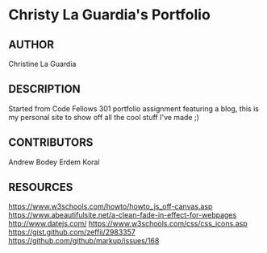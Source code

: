 # Christy La Guardia's Portfolio

## AUTHOR
Christine La Guardia

## DESCRIPTION
Started from Code Fellows 301 portfolio assignment featuring a blog, this is my personal site to show off all the cool stuff I've made ;)

## CONTRIBUTORS
Andrew Bodey
Erdem Koral


## RESOURCES
https://www.w3schools.com/howto/howto_js_off-canvas.asp
https://www.abeautifulsite.net/a-clean-fade-in-effect-for-webpages
http://www.datejs.com/
https://www.w3schools.com/css/css_icons.asp
https://gist.github.com/zeffii/2983357
https://github.com/github/markup/issues/168
